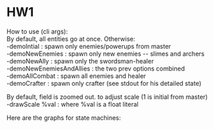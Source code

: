 # HW1

How to use (cli args):\
By default, all entities go at once. Otherwise:\
-demoIntial : spawn only enemies/powerups from master\
-demoNewEnemies : spawn only new enemies -- slimes and archers\
-demoNewAlly : spawn only the swordsman-healer\
-demoNewEnemiesAndAllies : the two prev options combined\
-demoAllCombat : spawn all enemies and healer\
-demoCrafter : spawn only crafter (see stdout for his detailed state)

By default, field is zoomed out. to adjust scale (1 is initial from master)\
-drawScale %val : where %val is a float literal

Here are the graphs for state machines:

